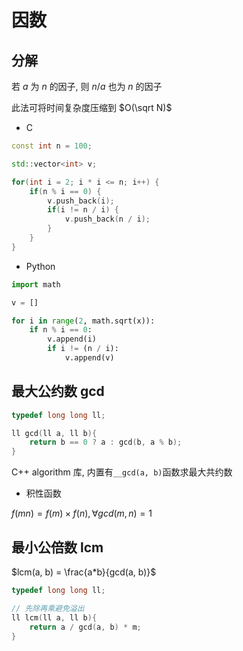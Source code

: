 <!--
 * @Description: 
 * @Version: 1.0
 * @Author: DaLao
 * @Email: dalao@xxx.com
 * @Date: 2021-11-24 21:45:43
 * @LastEditors: Li Yuanhao
 * @LastEditTime: 2023-03-18 00:00:15
-->

# 因数

## 分解


若 $a$ 为 $n$ 的因子, 则 $n/a$ 也为 $n$ 的因子

此法可将时间复杂度压缩到 $O(\sqrt N)$

- C

```c++
const int n = 100;

std::vector<int> v;

for(int i = 2; i * i <= n; i++) {
    if(n % i == 0) {
        v.push_back(i);
        if(i != n / i) {
            v.push_back(n / i);
        }
    }
}
```


- Python

```py
import math

v = []

for i in range(2, math.sqrt(x)):
    if n % i == 0:
        v.append(i)
        if i != (n / i):
            v.append(v)
```

## 最大公约数 gcd


```c++
typedef long long ll;

ll gcd(ll a, ll b){
    return b == 0 ? a : gcd(b, a % b);
}
```
C++ algorithm 库, 内置有`__gcd(a, b)`函数求最大共约数


- 积性函数

$f(mn) = f(m) \times f(n), \forall gcd(m, n) = 1$



## 最小公倍数 lcm


$lcm(a, b) = \frac{a*b}{gcd(a, b)}$

```c
typedef long long ll;

// 先除再乘避免溢出
ll lcm(ll a, ll b){
    return a / gcd(a, b) * m;
}
```

